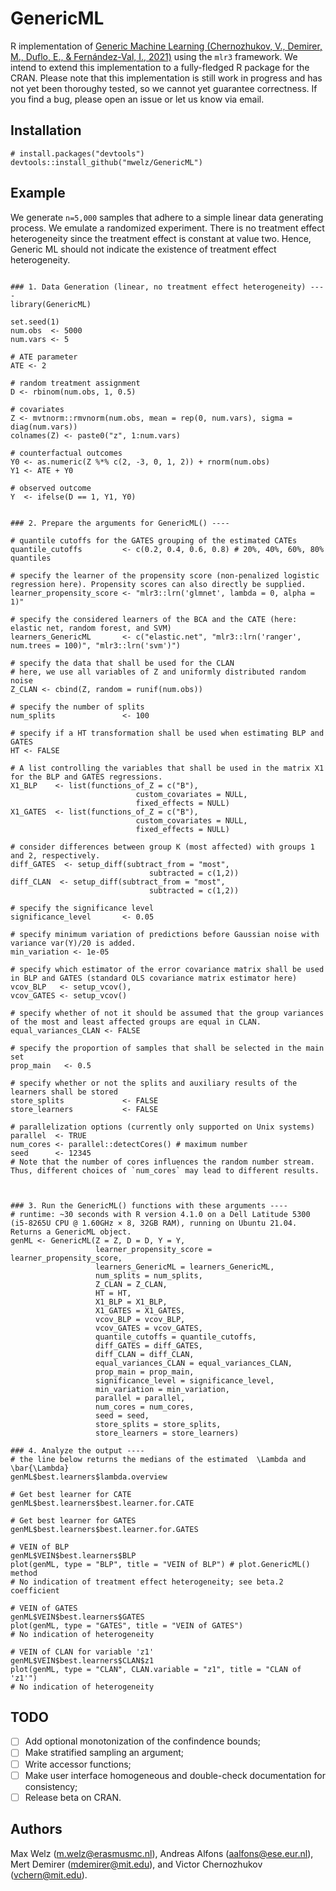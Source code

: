 # GenericML
R implementation of [Generic Machine Learning (Chernozhukov, V., Demirer, M., Duflo, E., &amp; Fernández-Val, I., 2021)](https://arxiv.org/abs/1712.04802) using the `mlr3` framework. We intend to extend this implementation to a fully-fledged R package for the CRAN. Please note that this implementation is still work in progress and has not yet been thoroughy tested, so we cannot yet guarantee correctness. If you find a bug, please open an issue or let us know via email.

## Installation
```
# install.packages("devtools")
devtools::install_github("mwelz/GenericML")
```

## Example
We generate `n=5,000` samples that adhere to a simple linear data generating process. We emulate a randomized experiment. There is no treatment effect heterogeneity since the treatment effect is constant at value two. Hence, Generic ML should not indicate the existence of treatment effect heterogeneity.

```{r example}

### 1. Data Generation (linear, no treatment effect heterogeneity) ----
library(GenericML)

set.seed(1)
num.obs  <- 5000
num.vars <- 5

# ATE parameter
ATE <- 2

# random treatment assignment
D <- rbinom(num.obs, 1, 0.5)

# covariates
Z <- mvtnorm::rmvnorm(num.obs, mean = rep(0, num.vars), sigma = diag(num.vars))
colnames(Z) <- paste0("z", 1:num.vars)

# counterfactual outcomes
Y0 <- as.numeric(Z %*% c(2, -3, 0, 1, 2)) + rnorm(num.obs)
Y1 <- ATE + Y0

# observed outcome
Y  <- ifelse(D == 1, Y1, Y0)


### 2. Prepare the arguments for GenericML() ----

# quantile cutoffs for the GATES grouping of the estimated CATEs
quantile_cutoffs         <- c(0.2, 0.4, 0.6, 0.8) # 20%, 40%, 60%, 80% quantiles

# specify the learner of the propensity score (non-penalized logistic regression here). Propensity scores can also directly be supplied.
learner_propensity_score <- "mlr3::lrn('glmnet', lambda = 0, alpha = 1)"

# specify the considered learners of the BCA and the CATE (here: elastic net, random forest, and SVM)
learners_GenericML       <- c("elastic.net", "mlr3::lrn('ranger', num.trees = 100)", "mlr3::lrn('svm')")

# specify the data that shall be used for the CLAN
# here, we use all variables of Z and uniformly distributed random noise
Z_CLAN <- cbind(Z, random = runif(num.obs))

# specify the number of splits
num_splits               <- 100

# specify if a HT transformation shall be used when estimating BLP and GATES
HT <- FALSE

# A list controlling the variables that shall be used in the matrix X1 for the BLP and GATES regressions. 
X1_BLP    <- list(functions_of_Z = c("B"),
                            custom_covariates = NULL,
                            fixed_effects = NULL)
X1_GATES  <- list(functions_of_Z = c("B"),
                            custom_covariates = NULL,
                            fixed_effects = NULL)

# consider differences between group K (most affected) with groups 1 and 2, respectively.
diff_GATES  <- setup_diff(subtract_from = "most",
                               subtracted = c(1,2))
diff_CLAN  <- setup_diff(subtract_from = "most",
                               subtracted = c(1,2))

# specify the significance level
significance_level       <- 0.05

# specify minimum variation of predictions before Gaussian noise with variance var(Y)/20 is added.
min_variation <- 1e-05

# specify which estimator of the error covariance matrix shall be used in BLP and GATES (standard OLS covariance matrix estimator here)
vcov_BLP   <- setup_vcov(),
vcov_GATES <- setup_vcov()

# specify whether of not it should be assumed that the group variances of the most and least affected groups are equal in CLAN.
equal_variances_CLAN <- FALSE

# specify the proportion of samples that shall be selected in the main set
prop_main   <- 0.5

# specify whether or not the splits and auxiliary results of the learners shall be stored
store_splits             <- FALSE
store_learners           <- FALSE

# parallelization options (currently only supported on Unix systems)
parallel  <- TRUE
num_cores <- parallel::detectCores() # maximum number
seed      <- 12345
# Note that the number of cores influences the random number stream. Thus, different choices of `num_cores` may lead to different results.



### 3. Run the GenericML() functions with these arguments ----
# runtime: ~30 seconds with R version 4.1.0 on a Dell Latitude 5300 (i5-8265U CPU @ 1.60GHz × 8, 32GB RAM), running on Ubuntu 21.04. Returns a GenericML object.
genML <- GenericML(Z = Z, D = D, Y = Y,
                   learner_propensity_score = learner_propensity_score,
                   learners_GenericML = learners_GenericML,
                   num_splits = num_splits,
                   Z_CLAN = Z_CLAN,
                   HT = HT,
                   X1_BLP = X1_BLP,
                   X1_GATES = X1_GATES,
                   vcov_BLP = vcov_BLP,
                   vcov_GATES = vcov_GATES,
                   quantile_cutoffs = quantile_cutoffs,
                   diff_GATES = diff_GATES,
                   diff_CLAN = diff_CLAN,
                   equal_variances_CLAN = equal_variances_CLAN,
                   prop_main = prop_main,
                   significance_level = significance_level,
                   min_variation = min_variation,
                   parallel = parallel,
                   num_cores = num_cores,
                   seed = seed,
                   store_splits = store_splits,
                   store_learners = store_learners)

### 4. Analyze the output ----
# the line below returns the medians of the estimated  \Lambda and \bar{\Lambda}
genML$best.learners$lambda.overview

# Get best learner for CATE
genML$best.learners$best.learner.for.CATE

# Get best learner for GATES
genML$best.learners$best.learner.for.GATES

# VEIN of BLP
genML$VEIN$best.learners$BLP
plot(genML, type = "BLP", title = "VEIN of BLP") # plot.GenericML() method
# No indication of treatment effect heterogeneity; see beta.2 coefficient

# VEIN of GATES
genML$VEIN$best.learners$GATES
plot(genML, type = "GATES", title = "VEIN of GATES")
# No indication of heterogeneity

# VEIN of CLAN for variable 'z1'
genML$VEIN$best.learners$CLAN$z1
plot(genML, type = "CLAN", CLAN.variable = "z1", title = "CLAN of 'z1'")
# No indication of heterogeneity

```

## TODO
- [ ] Add optional monotonization of the confindence bounds;
- [ ] Make stratified sampling an argument;
- [ ] Write accessor functions;
- [ ] Make user interface homogeneous and double-check documentation for consistency;
- [ ] Release beta on CRAN.

## Authors
Max Welz (m.welz@erasmusmc.nl), Andreas Alfons (aalfons@ese.eur.nl), Mert Demirer (mdemirer@mit.edu), and Victor Chernozhukov (vchern@mit.edu).
